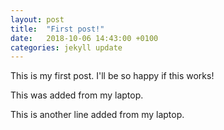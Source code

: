 ```yaml
---
layout: post
title:  "First post!"
date:   2018-10-06 14:43:00 +0100
categories: jekyll update
---
```

This is my first post. I'll be so happy if this works!

This was added from my laptop.

This is another line added from my laptop.
